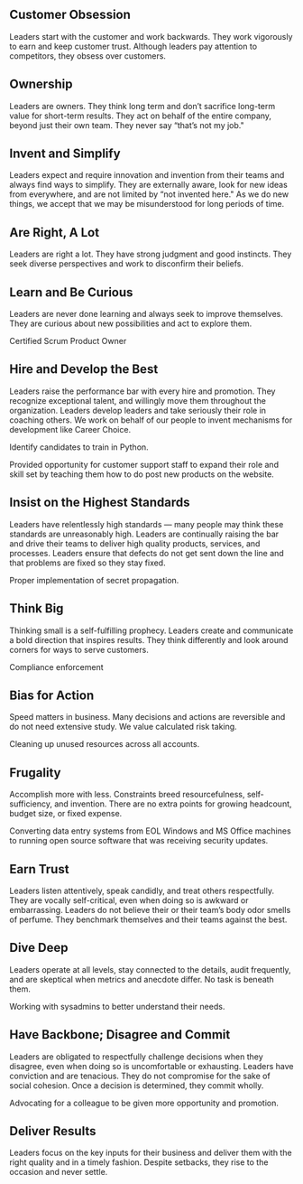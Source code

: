 ## Customer Obsession

Leaders start with the customer and work backwards. They work vigorously to earn and keep customer trust. Although leaders pay attention to competitors, they obsess over customers.

## Ownership

Leaders are owners. They think long term and don’t sacrifice long-term value for short-term results. They act on behalf of the entire company, beyond just their own team. They never say “that’s not my job."

## Invent and Simplify

Leaders expect and require innovation and invention from their teams and always find ways to simplify. They are externally aware, look for new ideas from everywhere, and are not limited by “not invented here." As we do new things, we accept that we may be misunderstood for long periods of time.

## Are Right, A Lot

Leaders are right a lot. They have strong judgment and good instincts. They seek diverse perspectives and work to disconfirm their beliefs.

## Learn and Be Curious

Leaders are never done learning and always seek to improve themselves. They are curious about new possibilities and act to explore them.

Certified Scrum Product Owner

## Hire and Develop the Best

Leaders raise the performance bar with every hire and promotion. They recognize exceptional talent, and willingly move them throughout the organization. Leaders develop leaders and take seriously their role in coaching others. We work on behalf of our people to invent mechanisms for development like Career Choice.

Identify candidates to train in Python.

Provided opportunity for customer support staff to expand their role and skill set by teaching them how to do post new products on the website.

## Insist on the Highest Standards

Leaders have relentlessly high standards — many people may think these standards are unreasonably high. Leaders are continually raising the bar and drive their teams to deliver high quality products, services, and processes. Leaders ensure that defects do not get sent down the line and that problems are fixed so they stay fixed.

Proper implementation of secret propagation.

## Think Big

Thinking small is a self-fulfilling prophecy. Leaders create and communicate a bold direction that inspires results. They think differently and look around corners for ways to serve customers.

Compliance enforcement

## Bias for Action

Speed matters in business. Many decisions and actions are reversible and do not need extensive study. We value calculated risk taking.

Cleaning up unused resources across all accounts.

## Frugality

Accomplish more with less. Constraints breed resourcefulness, self-sufficiency, and invention. There are no extra points for growing headcount, budget size, or fixed expense.

Converting data entry systems from EOL Windows and MS Office machines to running open source software that was receiving security updates.

## Earn Trust

Leaders listen attentively, speak candidly, and treat others respectfully. They are vocally self-critical, even when doing so is awkward or embarrassing. Leaders do not believe their or their team’s body odor smells of perfume. They benchmark themselves and their teams against the best.



## Dive Deep

Leaders operate at all levels, stay connected to the details, audit frequently, and are skeptical when metrics and anecdote differ. No task is beneath them.

Working with sysadmins to better understand their needs.

## Have Backbone; Disagree and Commit

Leaders are obligated to respectfully challenge decisions when they disagree, even when doing so is uncomfortable or exhausting. Leaders have conviction and are tenacious. They do not compromise for the sake of social cohesion. Once a decision is determined, they commit wholly.

Advocating for a colleague to be given more opportunity and promotion. 

## Deliver Results

Leaders focus on the key inputs for their business and deliver them with the right quality and in a timely fashion. Despite setbacks, they rise to the occasion and never settle.
<!--stackedit_data:
eyJoaXN0b3J5IjpbMTAwOTU2OTgzNywtMTY2MjczMTU0NF19
-->